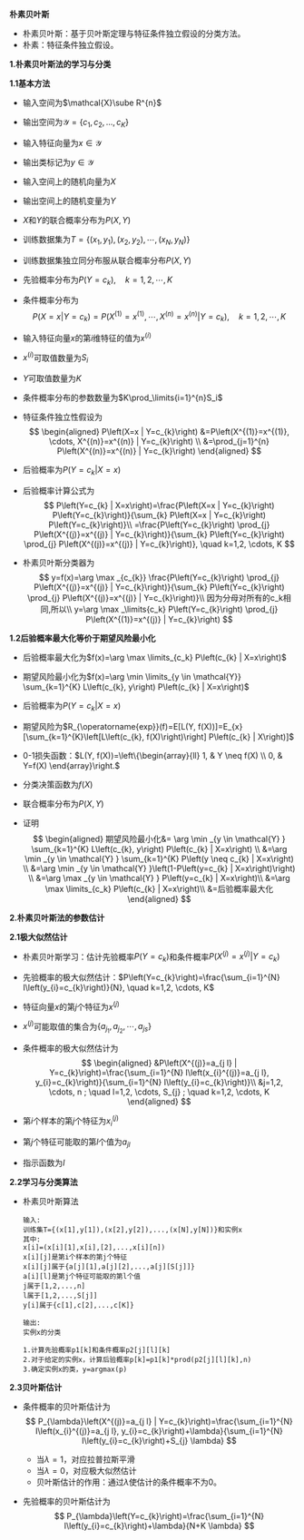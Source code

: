 **朴素贝叶斯**

+ 朴素贝叶斯：基于贝叶斯定理与特征条件独立假设的分类方法。
+ 朴素：特征条件独立假设。

**1.朴素贝叶斯法的学习与分类**

**1.1基本方法**

+ 输入空间为$\mathcal{X}\sube R^{n}$

+ 输出空间为$\mathcal{Y}=\{c_1,c_2,...,c_K\}$

+ 输入特征向量为$x\in \mathcal{Y}$

+ 输出类标记为$y\in \mathcal{Y}$

+ 输入空间上的随机向量为$X$

+ 输出空间上的随机变量为$Y$

+ $X$和$Y$的联合概率分布为$P(X,Y)$

+ 训练数据集为$T=\left\{\left(x_{1}, y_{1}\right),\left(x_{2}, y_{2}\right), \cdots,\left(x_{N}, y_{N}\right)\right\}$

+ 训练数据集独立同分布服从联合概率分布$P(X,Y)$

+ 先验概率分布为$P\left(Y=c_{k}\right), \quad k=1,2, \cdots, K$

+ 条件概率分布为
  $$
  P\left(X=x | Y=c_{k}\right)=P\left(X^{(1)}=x^{(1)}, \cdots, X^{(n)}=x^{(n)} | Y=c_{k}\right), \quad k=1,2, \cdots, K
  $$

+ 输入特征向量$x$的第$i$维特征的值为$x^{(i)}$

+ $x^{(i)}$可取值数量为$S_i$

+ $Y$可取值数量为$K$

+ 条件概率分布的参数数量为$K\prod_\limits{i=1}^{n}S_i$

+ 特征条件独立性假设为
  $$
  \begin{aligned}
  P\left(X=x | Y=c_{k}\right) &=P\left(X^{(1)}=x^{(1)}, \cdots, X^{(n)}=x^{(n)} | Y=c_{k}\right) \\
  &=\prod_{j=1}^{n} P\left(X^{(n)}=x^{(n)} | Y=c_{k}\right)
  \end{aligned}
  $$

+ 后验概率为$P\left(Y=c_{k} | X=x\right)$

+ 后验概率计算公式为
  $$
  P\left(Y=c_{k} | X=x\right)=\frac{P\left(X=x | Y=c_{k}\right) P\left(Y=c_{k}\right)}{\sum_{k} P\left(X=x | Y=c_{k}\right) P\left(Y=c_{k}\right)}\\
  =\frac{P\left(Y=c_{k}\right) \prod_{j} P\left(X^{(j)}=x^{(j)} | Y=c_{k}\right)}{\sum_{k} P\left(Y=c_{k}\right) \prod_{j} P\left(X^{(j)}=x^{(j)} | Y=c_{k}\right)}, \quad k=1,2, \cdots, K
  $$

+ 朴素贝叶斯分类器为
  $$
  y=f(x)=\arg \max _{c_{k}} \frac{P\left(Y=c_{k}\right) \prod_{j} P\left(X^{(j)}=x^{(j)} | Y=c_{k}\right)}{\sum_{k} P\left(Y=c_{k}\right) \prod_{j} P\left(X^{(j)}=x^{(j)} | Y=c_{k}\right)}\\
  因为分母对所有的c_k相同,所以\\
  y=\arg \max _\limits{c_k} P\left(Y=c_{k}\right) \prod_{j} P\left(X^{(1)}=x^{(j)} | Y=c_{k}\right)
  $$

**1.2后验概率最大化等价于期望风险最小化**

+ 后验概率最大化为$f(x)=\arg \max \limits_{c_k} P\left(c_{k} | X=x\right)$

+ 期望风险最小化为$f(x)=\arg \min \limits_{y \in \mathcal{Y}} \sum_{k=1}^{K} L\left(c_{k}, y\right) P\left(c_{k} | X=x\right)$

+ 后验概率为$P\left(Y=c_{k} | X=x\right)$

+ 期望风险为$R_{\operatorname{exp}}(f)=E[L(Y, f(X))]=E_{x} [\sum_{k=1}^{K}\left[L\left(c_{k}, f(X)\right)\right] P\left(c_{k} | X\right)]$

+ 0-1损失函数：$L(Y, f(X))=\left\{\begin{array}{ll}
  1, & Y \neq f(X) \\
  0, & Y=f(X)
  \end{array}\right.$

+ 分类决策函数为$f(X)$

+ 联合概率分布为$P(X,Y)$

+ 证明
  $$
  \begin{aligned}
  期望风险最小化&=
  \arg \min _{y \in \mathcal{Y} } \sum_{k=1}^{K} L\left(c_{k}, y\right) P\left(c_{k} | X=x\right) \\
  &=\arg \min _{y \in \mathcal{Y} } \sum_{k=1}^{K} P\left(y \neq c_{k} | X=x\right) \\
  &=\arg \min _{y \in \mathcal{Y} }\left(1-P\left(y=c_{k} | X=x\right)\right) \\
  &=\arg \max _{y \in \mathcal{Y} } P\left(y=c_{k} | X=x\right)\\
  &=\arg \max \limits_{c_k} P\left(c_{k} | X=x\right)\\
  &=后验概率最大化
  \end{aligned}
  $$

**2.朴素贝叶斯法的参数估计**

**2.1极大似然估计**

+ 朴素贝叶斯学习：估计先验概率$P(Y=c_k)$和条件概率$P\left(X^{(j)}=x^{(j)} | Y=c_{k}\right)$

+ 先验概率的极大似然估计：$P\left(Y=c_{k}\right)=\frac{\sum_{i=1}^{N} I\left(y_{i}=c_{k}\right)}{N}, \quad k=1,2, \cdots, K$

+ 特征向量$x$的第$j$个特征为$x^{(j)}$

+ $x^{(j)}$可能取值的集合为$\left\{a_{j_{1}}, a_{j_{2}}, \cdots, a_{j s}\right\}$

+ 条件概率的极大似然估计为
  $$
  \begin{aligned}
  &P\left(X^{(j)}=a_{j l} | Y=c_{k}\right)=\frac{\sum_{i=1}^{N} I\left(x_{i}^{(j)}=a_{j l}, y_{i}=c_{k}\right)}{\sum_{i=1}^{N} I\left(y_{i}=c_{k}\right)}\\
  &j=1,2, \cdots, n ; \quad l=1,2, \cdots, S_{j} ; \quad k=1,2, \cdots, K
  \end{aligned}
  $$

+ 第$i$个样本的第$j$个特征为$x_i^{(j)}$

+ 第$j$个特征可能取的第$l$个值为$a_{jl}$

+ 指示函数为$I$

**2.2学习与分类算法**

+ 朴素贝叶斯算法

  ```
  输入:
  训练集T={(x[1],y[1]),(x[2],y[2]),...,(x[N],y[N])}和实例x
  其中:
  x[i]=(x[i][1],x[i],[2],...,x[i][n])
  x[i][j]是第i个样本的第j个特征
  x[i][j]属于{a[j][1],a[j][2],...,a[j][S[j]]}
  a[i][l]是第j个特征可能取的第l个值
  j属于[1,2,...,n]
  l属于[1,2,...,S[j]]
  y[i]属于{c[1],c[2],...,c[K]}
  
  输出:
  实例x的分类
  
  1.计算先验概率p1[k]和条件概率p2[j][l][k]
  2.对于给定的实例x，计算后验概率p[k]=p1[k]*prod(p2[j][l][k],n)
  3.确定实例x的类，y=argmax(p)
  ```


**2.3贝叶斯估计**

+ 条件概率的贝叶斯估计为
  $$
  P_{\lambda}\left(X^{(j)}=a_{j l} | Y=c_{k}\right)=\frac{\sum_{i=1}^{N} I\left(x_{i}^{(j)}=a_{j l}, y_{i}=c_{k}\right)+\lambda}{\sum_{i=1}^{N} I\left(y_{i}=c_{k}\right)+S_{j} \lambda}
  $$

  + 当$\lambda=1$，对应拉普拉斯平滑
  + 当$\lambda=0$，对应极大似然估计
  + 贝叶斯估计的作用：通过$\lambda$使估计的条件概率不为0。

+ 先验概率的贝叶斯估计为
  $$
  P_{\lambda}\left(Y=c_{k}\right)=\frac{\sum_{i=1}^{N} I\left(y_{i}=c_{k}\right)+\lambda}{N+K \lambda}
  $$
  